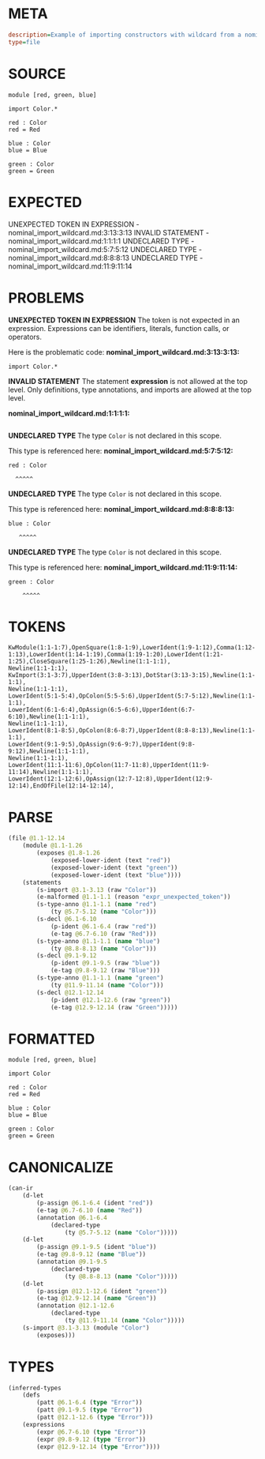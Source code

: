 # META
~~~ini
description=Example of importing constructors with wildcard from a nominal tag union
type=file
~~~
# SOURCE
~~~roc
module [red, green, blue]

import Color.*

red : Color
red = Red

blue : Color
blue = Blue

green : Color
green = Green
~~~
# EXPECTED
UNEXPECTED TOKEN IN EXPRESSION - nominal_import_wildcard.md:3:13:3:13
INVALID STATEMENT - nominal_import_wildcard.md:1:1:1:1
UNDECLARED TYPE - nominal_import_wildcard.md:5:7:5:12
UNDECLARED TYPE - nominal_import_wildcard.md:8:8:8:13
UNDECLARED TYPE - nominal_import_wildcard.md:11:9:11:14
# PROBLEMS
**UNEXPECTED TOKEN IN EXPRESSION**
The token  is not expected in an expression.
Expressions can be identifiers, literals, function calls, or operators.

Here is the problematic code:
**nominal_import_wildcard.md:3:13:3:13:**
```roc
import Color.*
```
            


**INVALID STATEMENT**
The statement **expression** is not allowed at the top level.
Only definitions, type annotations, and imports are allowed at the top level.

**nominal_import_wildcard.md:1:1:1:1:**
```roc

```



**UNDECLARED TYPE**
The type ``Color`` is not declared in this scope.

This type is referenced here:
**nominal_import_wildcard.md:5:7:5:12:**
```roc
red : Color
```
      ^^^^^


**UNDECLARED TYPE**
The type ``Color`` is not declared in this scope.

This type is referenced here:
**nominal_import_wildcard.md:8:8:8:13:**
```roc
blue : Color
```
       ^^^^^


**UNDECLARED TYPE**
The type ``Color`` is not declared in this scope.

This type is referenced here:
**nominal_import_wildcard.md:11:9:11:14:**
```roc
green : Color
```
        ^^^^^


# TOKENS
~~~zig
KwModule(1:1-1:7),OpenSquare(1:8-1:9),LowerIdent(1:9-1:12),Comma(1:12-1:13),LowerIdent(1:14-1:19),Comma(1:19-1:20),LowerIdent(1:21-1:25),CloseSquare(1:25-1:26),Newline(1:1-1:1),
Newline(1:1-1:1),
KwImport(3:1-3:7),UpperIdent(3:8-3:13),DotStar(3:13-3:15),Newline(1:1-1:1),
Newline(1:1-1:1),
LowerIdent(5:1-5:4),OpColon(5:5-5:6),UpperIdent(5:7-5:12),Newline(1:1-1:1),
LowerIdent(6:1-6:4),OpAssign(6:5-6:6),UpperIdent(6:7-6:10),Newline(1:1-1:1),
Newline(1:1-1:1),
LowerIdent(8:1-8:5),OpColon(8:6-8:7),UpperIdent(8:8-8:13),Newline(1:1-1:1),
LowerIdent(9:1-9:5),OpAssign(9:6-9:7),UpperIdent(9:8-9:12),Newline(1:1-1:1),
Newline(1:1-1:1),
LowerIdent(11:1-11:6),OpColon(11:7-11:8),UpperIdent(11:9-11:14),Newline(1:1-1:1),
LowerIdent(12:1-12:6),OpAssign(12:7-12:8),UpperIdent(12:9-12:14),EndOfFile(12:14-12:14),
~~~
# PARSE
~~~clojure
(file @1.1-12.14
	(module @1.1-1.26
		(exposes @1.8-1.26
			(exposed-lower-ident (text "red"))
			(exposed-lower-ident (text "green"))
			(exposed-lower-ident (text "blue"))))
	(statements
		(s-import @3.1-3.13 (raw "Color"))
		(e-malformed @1.1-1.1 (reason "expr_unexpected_token"))
		(s-type-anno @1.1-1.1 (name "red")
			(ty @5.7-5.12 (name "Color")))
		(s-decl @6.1-6.10
			(p-ident @6.1-6.4 (raw "red"))
			(e-tag @6.7-6.10 (raw "Red")))
		(s-type-anno @1.1-1.1 (name "blue")
			(ty @8.8-8.13 (name "Color")))
		(s-decl @9.1-9.12
			(p-ident @9.1-9.5 (raw "blue"))
			(e-tag @9.8-9.12 (raw "Blue")))
		(s-type-anno @1.1-1.1 (name "green")
			(ty @11.9-11.14 (name "Color")))
		(s-decl @12.1-12.14
			(p-ident @12.1-12.6 (raw "green"))
			(e-tag @12.9-12.14 (raw "Green")))))
~~~
# FORMATTED
~~~roc
module [red, green, blue]

import Color

red : Color
red = Red

blue : Color
blue = Blue

green : Color
green = Green
~~~
# CANONICALIZE
~~~clojure
(can-ir
	(d-let
		(p-assign @6.1-6.4 (ident "red"))
		(e-tag @6.7-6.10 (name "Red"))
		(annotation @6.1-6.4
			(declared-type
				(ty @5.7-5.12 (name "Color")))))
	(d-let
		(p-assign @9.1-9.5 (ident "blue"))
		(e-tag @9.8-9.12 (name "Blue"))
		(annotation @9.1-9.5
			(declared-type
				(ty @8.8-8.13 (name "Color")))))
	(d-let
		(p-assign @12.1-12.6 (ident "green"))
		(e-tag @12.9-12.14 (name "Green"))
		(annotation @12.1-12.6
			(declared-type
				(ty @11.9-11.14 (name "Color")))))
	(s-import @3.1-3.13 (module "Color")
		(exposes)))
~~~
# TYPES
~~~clojure
(inferred-types
	(defs
		(patt @6.1-6.4 (type "Error"))
		(patt @9.1-9.5 (type "Error"))
		(patt @12.1-12.6 (type "Error")))
	(expressions
		(expr @6.7-6.10 (type "Error"))
		(expr @9.8-9.12 (type "Error"))
		(expr @12.9-12.14 (type "Error"))))
~~~
